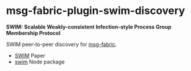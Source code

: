 # msg-fabric-plugin-swim-discovery

**SWIM: Scalable Weakly-consistent Infection-style Process Group Membership Protocol**

SWIM peer-to-peer discovery for [msg-fabric](https://www.npmjs.com/package/msg-fabric).

- [SWIM](http://www.cs.cornell.edu/~asdas/research/dsn02-SWIM.pdf) Paper
- [swim](https://www.npmjs.com/package/swim) Node package

